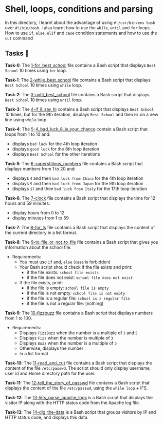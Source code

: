 #  Shell, loops, conditions and parsing

In this directory, I learnt about the advantage of using `#!/usr/bin/env bash` over `#!/bin/bash`. I also learnt how to use the `while`, `until` and `for` loops.
How to use `if`, `else`, `elif` and `case` condition statements and how to use the `cut` command

## Tasks :page_with_curl:

**Task-0**: The [1-for_best_school](./1-for_best_school) file contains a Bash script that displays `Best School` 10 times using `for` loop.

**Task-1**: The [2-while_best_school](./2-while_best_school) file contains a Bash script that displays `Best School` 10 times using `while` loop.

**Task-2**: The [3-until_best_school](./3-until_best_school) file contains a Bash script that displays `Best School` 10 times using `until` loop.

**Task-3**: The [4-if_9_say_hi](./4-if_9_say_hi) contains a Bash script that displays `Best School` 10 times, but for the 9th iteration, displays `Best School` and then `Hi` on a new line using `while` loop.

**Task-4**: The [5-4_bad_luck_8_is_your_chance](./5-4_bad_luck_8_is_your_chance) contain a Bash script that loops from 1 to 10 and:
- displays `bad luck` for the 4th loop iteration
- displays `good luck` for the 8th loop iteration
- displays `Best School` for the other iterations

**Task-5**: The [6-superstitious_numbers](./6-superstitious_numbers) file contains a Bash script that displays numbers from 1 to 20 and:
- displays `4` and then `bad luck from China` for the 4th loop iteration
- displays `9` and then `bad luck from Japan` for the 9th loop iteration
- displays `17` and then `bad luck from Italy` for the 17th loop iteration

**Task-6**: The [7-clock](./7-clock) file contains a Bash script that displays the time for 12 hours and 59 minutes:
- display hours from 0 to 12
- display minutes from 1 to 59

**Task-7**: The [8-for_ls](./8-for_ls) file contains a Bash script that displays the content of the current directory in a list format.

**Task-8**: The [9-to_file_or_not_to_file](./9-to_file_or_not_to_file) file contains a Bash script that gives you information about the school file.
- Requirements:
  - You must use `if` and, `else` (`case` is forbidden)
  - Your Bash script should check if the file exists and print:
    - if the file exists: `school file exists`
    - if the file does not exist: `school file does not exist`
  - If the file exists, print:
    - if the file is empty: `school file is empty`
    - if the file is not empty: `school file is not empty`
    - if the file is a regular file: `school is a regular file`
    - if the file is not a regular file: (nothing)

**Task-9**: The [10-fizzbuzz](./10-fizzbuzz) file contains a Bash script that displays numbers from 1 to 100.
- Requirements:
  - Displays `FizzBuzz` when the number is a multiple of `3` and `5`
  - Displays `Fizz` when the number is multiple of `3`
  - Displays `Buzz` when the number is a multiple of `5`
  - Otherwise, displays the number
  - In a list format

**Task-10**: The [11-read_and_cut](./11-read_and_cut) file contains a Bash script that displays the content of the file `/etc/passwd`. The script should only display username, user id and Home directory path for the user.

**Task-11**: The [12-tell_the_story_of_passwd](./12-tell_the_story_of_passwd) file contains a Bash script that displays the content of the file `/etc/passwd`, using the `while loop` + IFS.

**Task-12**: The [13-lets_parse_apache_logs](./13-lets_parse_apache_logs) is a Bash script that displays the visitor IP along with the HTTP status code from the Apache log file.

**Task-13**: The [14-dig_the-data](./14-dig_the-data) is a Bash script that groups visitors by IP and HTTP status code, and displays this data.
